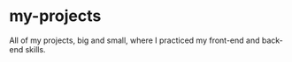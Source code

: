 # my-projects
All of my projects, big and small, where I practiced my front-end and back-end skills.

